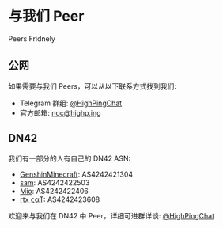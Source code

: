 # 与我们 Peer

Peers Fridnely

## 公网

如果需要与我们 Peers，可以从以下联系方式找到我们:
- Telegram 群组: [@HighPingChat](https://t.me/highpingchat)
- 官方邮箱: noc@highp.ing

## DN42

我们有一部分的人有自己的 DN42 ASN: 
- [GenshinMinecraft](https://t.me/C1oudF1are): AS4242421304
- [sam](https://t.me/samandjyf1): AS4242422503
- [Mio](https://t.me/Akiyama_mio_hi): AS4242422406
- [rtx ςαΤ](https://t.me/rtx5000ada): AS4242423608

欢迎来与我们在 DN42 中 Peer，详细可进群详谈: [@HighPingChat](https://t.me/highpingchat)